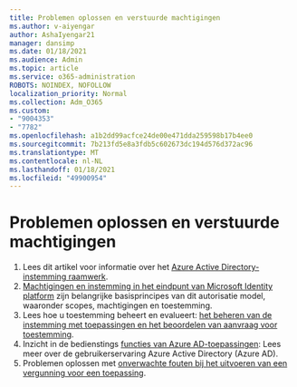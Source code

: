 ```yaml
---
title: Problemen oplossen en verstuurde machtigingen
ms.author: v-aiyengar
author: AshaIyengar21
manager: dansimp
ms.date: 01/18/2021
ms.audience: Admin
ms.topic: article
ms.service: o365-administration
ROBOTS: NOINDEX, NOFOLLOW
localization_priority: Normal
ms.collection: Adm_O365
ms.custom:
- "9004353"
- "7782"
ms.openlocfilehash: a1b2dd99acfce24de00e471dda259598b17b4ee0
ms.sourcegitcommit: 7b213fd5e8a3fdb5c602673dc194d576d372ac96
ms.translationtype: MT
ms.contentlocale: nl-NL
ms.lasthandoff: 01/18/2021
ms.locfileid: "49900954"
---
```

# <a name="troubleshoot-permissions-and-consents"></a>Problemen oplossen en verstuurde machtigingen

1. Lees dit artikel voor informatie over het [Azure Active Directory-instemming raamwerk](https://docs.microsoft.com/azure/active-directory/develop/consent-framework).
1. [Machtigingen en instemming in het eindpunt van Microsoft Identity platform](https://docs.microsoft.com/azure/active-directory/develop/v2-permissions-and-consent) zijn belangrijke basisprincipes van dit autorisatie model, waaronder scopes, machtigingen en toestemming.
1. Lees hoe u toestemming beheert en evalueert: [het beheren van de instemming met toepassingen en het beoordelen van aanvraag voor toestemming](https://docs.microsoft.com/azure/active-directory/manage-apps/manage-consent-requests#evaluating-a-request-for-tenant-wide-admin-consent).
1. Inzicht in de bedienstings [functies van Azure AD-toepassingen](https://docs.microsoft.com/azure/active-directory/develop/application-consent-experience): Lees meer over de gebruikerservaring Azure Active Directory (Azure AD).
1. Problemen oplossen met [onverwachte fouten bij het uitvoeren van een vergunning voor een toepassing](https://docs.microsoft.com/azure/active-directory/manage-apps/application-sign-in-unexpected-user-consent-error).
